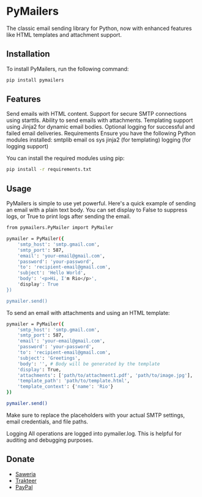 # PyMailers
The classic email sending library for Python, now with enhanced features like HTML templates and attachment support.

## Installation
To install PyMailers, run the following command:

```bash
pip install pymailers
```

## Features
Send emails with HTML content.
Support for secure SMTP connections using starttls.
Ability to send emails with attachments.
Templating support using Jinja2 for dynamic email bodies.
Optional logging for successful and failed email deliveries.
Requirements
Ensure you have the following Python modules installed:
smtplib
email
os
sys
jinja2 (for templating)
logging (for logging support)

You can install the required modules using pip:

```bash
pip install -r requirements.txt

```

## Usage
PyMailers is simple to use yet powerful. Here's a quick example of sending an email with a plain text body. You can set display to False to suppress logs, or True to print logs after sending the email.

```bash
from pymailers.PyMailer import PyMailer

pymailer = PyMailer({
    'smtp_host': 'smtp.gmail.com',
    'smtp_port': 587,
    'email': 'your-email@gmail.com',
    'password': 'your-password',
    'to': 'recipient-email@gmail.com',
    'subject': 'Hello World',
    'body': '<p>Hi, I'm Rio</p>',
    'display': True
})

pymailer.send()
```

To send an email with attachments and using an HTML template:

```bash
pymailer = PyMailer({
    'smtp_host': 'smtp.gmail.com',
    'smtp_port': 587,
    'email': 'your-email@gmail.com',
    'password': 'your-password',
    'to': 'recipient-email@gmail.com',
    'subject': 'Greetings',
    'body': '', # Body will be generated by the template
    'display': True,
    'attachments': ['path/to/attachment1.pdf', 'path/to/image.jpg'],
    'template_path': 'path/to/template.html',
    'template_context': {'name': 'Rio'}
})

pymailer.send()
```

Make sure to replace the placeholders with your actual SMTP settings, email credentials, and file paths.

Logging
All operations are logged into pymailer.log. This is helpful for auditing and debugging purposes.


## Donate
- [Saweria](https://saweria.co/rioagungpurnomo)
- [Trakteer](https://trakteer.id/rioagungpurnomo)
- [PayPal](https://www.paypal.me/rioagungpurnomoo)